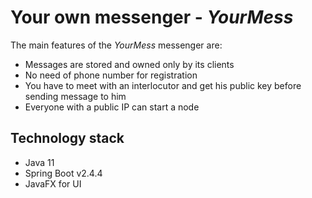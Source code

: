 # Your own messenger - *YourMess*

The main features of the *YourMess* messenger are:
 - Messages are stored and owned only by its clients
 - No need of phone number for registration
 - You have to meet with an interlocutor and get his public key before sending message to him
 - Everyone with a public IP can start a node

## Technology stack
 - Java 11
 - Spring Boot v2.4.4
 - JavaFX for UI